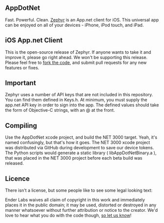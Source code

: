 ## AppDotNet
Fast. Powerful. Clean. [Zephyr](http://getzephyrapp.net) is an App.net client for iOS. This universal app can be enjoyed on all of your devices - iPhone, iPod touch, and iPad. 

## iOS App.net Client
This is the open-source release of Zephyr. If anyone wants to take it and
improve it, please go right ahead. We won't be supporting this release. Please feel free to [fork the code](https://github.com/enderlabs/ZephyrAppDotNet), and submit pull requests for any new features or fixes.

## Important
Zephyr uses a number of API keys that are not included in this repository.
You can find them defined in Keys.h. At minimum, you must supply the app.net
API key in order to sign into the app. The defined values should take the
form of Objective-C strings, with an @ at the front.

## Compiling
Use the AppDotNet xcode project, and build the NET 3000 target. Yeah, it's named
confusingly, but that's how it goes. The NET 3000 xcode project was distributed via GitHub during development to save our device tokens. The Python scripts would generate a static library ( libAppDotNetBinary.a ), that was placed in the NET 3000 project before each beta build was released.

## Licence
There isn't a license, but some people like to see some legal looking text: 

Ender Labs waives all claim of copyright in this work and immediately places it in the public domain; it may be used, distorted or destroyed in any manner whatsoever without further attribution or notice to the creator. We'd love to hear what you do with the code though, [so let us know](http://enderlabs.com/contact)!